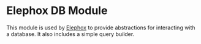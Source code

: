 # Elephox DB Module

This module is used by [Elephox] to provide abstractions for interacting with a database.
It also includes a simple query builder.

[Elephox]: https://github.com/elephox-dev/framework
